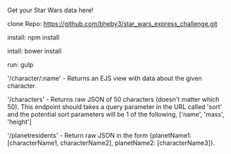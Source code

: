 Get your Star Wars data here!

clone Repo: https://github.com/bheby3/star_wars_express_challenge.git

install: npm install

intall: bower install

run: gulp

'/character/:name' - Returns an EJS view with data about the given character. 

'/characters' - Returns raw JSON of 50 characters (doesn't matter which 50). 
This endpoint should takes a query parameter in the URL called 'sort' 
and the potential sort parameters will be 1 of the following, ['name', 'mass', 'height'] 

'/planetresidents' - Return raw JSON in the form {planetName1: [characterName1, characterName2], planetName2: [characterName3]}.
